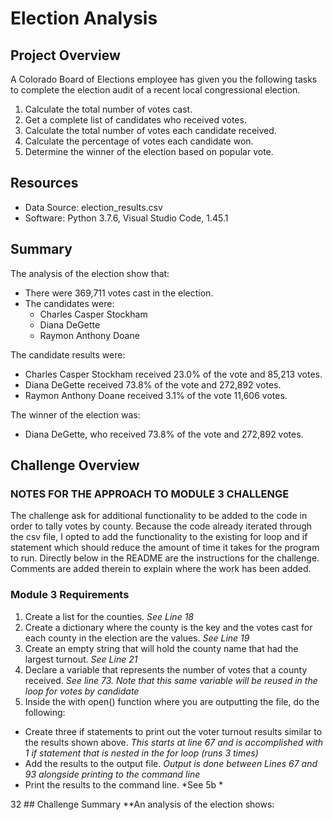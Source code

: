 # Election Analysis

## Project Overview
A Colorado Board of Elections employee has given you the following tasks to complete the election audit of a recent local congressional election.

1. Calculate the total number of votes cast.
2. Get a complete list of candidates who received votes.
3. Calculate the total number of votes each candidate received.
4. Calculate the percentage of votes each candidate won.
5. Determine the winner of the election based on popular vote.

## Resources
- Data Source: election_results.csv
- Software: Python 3.7.6, Visual Studio Code, 1.45.1

## Summary
The analysis of the election show that:
- There were 369,711 votes cast in the election.
- The candidates were:
  - Charles Casper Stockham
  - Diana DeGette
  - Raymon Anthony Doane

The candidate results were:
- Charles Casper Stockham received 23.0% of the vote and 85,213 votes.
- Diana DeGette received 73.8% of the vote and 272,892 votes.
- Raymon Anthony Doane received 3.1% of the vote 11,606 votes.

The winner of the election was:
- Diana DeGette, who received 73.8% of the vote and 272,892 votes.

## Challenge Overview

### NOTES FOR THE APPROACH TO MODULE 3 CHALLENGE
The challenge ask for additional functionality to be added to the code in order to tally votes by county. Because the code already iterated through the csv file, I opted to add the functionality to the existing for loop and if statement which should reduce the amount of time it takes for the program to run. Directly below in the README are the instructions for the challenge. Comments are added therein to explain where the work has been added. 

### Module 3 Requirements

1. Create a list for the counties.
*See Line 18*
2. Create a dictionary where the county is the key and the votes cast for each county in the election are the values.
*See Line 19*
3. Create an empty string that will hold the county name that had the largest turnout.
*See Line 21*
4. Declare a variable that represents the number of votes that a county received.
*See line 73. Note that this same variable will be reused in the loop for votes by candidate*
5. Inside the with open() function where you are outputting the file, do the following:
- Create three if statements to print out the voter turnout results similar to the results shown above.
*This starts at line 67 and is accomplished with 1 if statement that is nested in the for loop (runs 3 times)*
- Add the results to the output file.
*Output is done between Lines 67 and 93 alongside printing to the command line*
- Print the results to the command line.
*See 5b *

32 ## Challenge Summary
**An analysis of the election shows:
